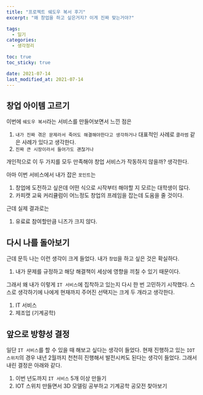 ```yaml
---
title: "프로젝트 쉐도우 복서 후기"
excerpt: "왜 창업을 하고 싶은거지? 이게 진짜 맞는거야?"

tags:
  - 일기
categories:
  - 생각정리

toc: true
toc_sticky: true

date: 2021-07-14
last_modified_at: 2021-07-14
---
```

## 창업 아이템 고르기
이번에 `쉐도우 복서`라는 서비스를 만들어보면서 느낀 점은
1. `내가 진짜 겪은 문제라서 죽어도 해결해야한다고 생각하거나`
대표적인 사례로 `클라썸` 같은 사례가 있다고 생각한다. 
2. `진짜 큰 시장이라서 들어가도 괜찮거나`

개인적으로 이 두 가지를 모두 만족해야 창업 서비스가 작동하지 않을까? 생각한다. 

아마 이번 서비스에서 내가 잡은 `포인트`는
1. 창업에 도전하고 싶은데 어떤 식으로 시작부터 해야할 지 모르는 대학생이 많다.
2. 카피캣 교육 커리큘럼이 어느정도 창업의 프레임을 잡는데 도움을 줄 것이다.

근데 실제 결과로는
1. 유료료 참여할만큼 니즈가 크지 않다.

## 다시 나를 돌아보기
근데 문득 나는 이런 생각이 크게 들었다. 내가 `창업`을 하고 싶은 것은 확실하다.
1. 내가 문제를 규정하고 해당 해결책이 세상에 영향을 끼칠 수 있기 때문이다.

그래서 왜 내가 이렇게 `IT 서비스`에 집착하고 있는지 다시 한 번 고민하기 시작했다. 스스로 생각하기에 나에게 현재까지 주어진 선택지는 크게 두 개라고 생각한다.
1. IT 서비스
2. 제조업 (기계공학)

## 앞으로 방향성 결정
일단 `IT 서비스`를 할 수 있을 때 해보고 싶다는 생각이 들었다. 현재 진행하고 있는 `IOT 스위치`의 경우 내년 2월까지 천천히 진행해서 발전시켜도 된다는 생각이 들었다. 그래서 내린 결정은 아래와 같다.
1. 이번 년도까지 `IT 서비스` 5개 이상 만들기
2. IOT 스위치 만들면서 3D 모델링 공부하고 기계공학 공모전 찾아보기